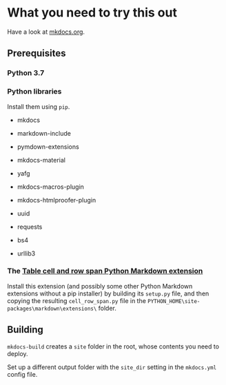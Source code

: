 # What you need to try this out

Have a look at [mkdocs.org](https://www.mkdocs.org/).

## Prerequisites

### Python 3.7

### Python libraries

Install them using `pip`.

* mkdocs

* markdown-include

* pymdown-extensions

* mkdocs-material

* yafg

* mkdocs-macros-plugin

* mkdocs-htmlproofer-plugin

* uuid

* requests

* bs4

* urllib3

### The [**Table cell and row span** Python Markdown extension](https://github.com/Neepawa/cell_row_span)

Install this extension (and possibly some other Python Markdown extensions without a pip installer) by building its `setup.py` file, and then copying the resulting `cell_row_span.py` file in the `PYTHON_HOME\site-packages\markdown\extensions\` folder.

## Building

`mkdocs-build` creates a `site` folder in the root, whose contents you need to deploy.

Set up a different output folder with the `site_dir` setting in the `mkdocs.yml` config file.
